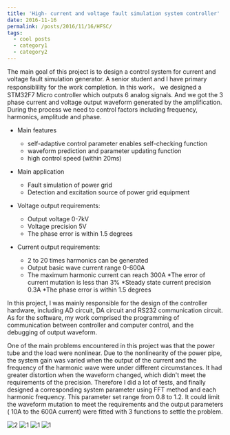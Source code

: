 ```yaml
---
title: 'High- current and voltage fault simulation system controller'
date: 2016-11-16
permalink: /posts/2016/11/16/HFSC/
tags:
  - cool posts
  - category1
  - category2
---
```


The main goal of this project is to design a control system for current and voltage fault simulation generator. A senior student and I have primary responsiblility for the work completion. In this work， we designed a STM32F7 Micro controller which outputs 6 analog signals. And we got the 3 phase current and voltage output waveform generated by the amplification. During the process we need to control factors including frequency, harmonics, amplitude and phase.

* Main features
  * self-adaptive control parameter enables self-checking function
  * waveform prediction and parameter updating function
  * high control speed (within 20ms)

* Main application
  * Fault simulation of power grid
  * Detection and excitation source of power grid equipment
* Voltage output requirements:
  * Output voltage 0-7kV
  * Voltage precision 5V  
  * The phase error is within 1.5 degrees
* Current output requirements:
  * 2 to 20 times harmonics can be generated
  * Output basic wave current range 0-600A
  * The maximum harmonic current can reach 300A
  *The error of current mutation is less than 3%
  *Steady state current precision 0.3A
  *The phase error is within 1.5 degrees

In this project, I was mainly responsible for the design of the controller hardware, including AD circuit, DA circuit and RS232 communication circuit. As for the software, my work comprised the programming of communication between controller and computer control, and the debugging of output waveform.

One of the main problems encountered in this project was that the power tube and the load were nonlinear. Due to the nonlinearity of the power pipe, the system gain was varied when the output of the current and the frequency of the harmonic wave were under different circumstances. It had greater distortion when the waveform changed, which didn't meet the requirements of the precision.
Therefore I did a lot of tests, and finally designed a corresponding system parameter using FFT method and each harmonic frequency. This parameter set range from 0.8 to 1.2. It could limit the waveform mutation to meet the requirements and the output parameters ( 10A to the 600A current) were fitted with 3 functions to settle the problem.

 ![2](https://SongyangZhang25.github.io/images/HFSC2.png) ![1](https://SongyangZhang25.github.io/images/HFSC4.jpg)
 ![1](https://SongyangZhang25.github.io/images/HFSC3.jpg) ![1](https://SongyangZhang25.github.io/images/HFSC4.jpg)
